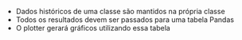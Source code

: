 - Dados históricos de uma classe são mantidos na própria classe
- Todos os resultados devem ser passados para uma tabela Pandas
- O plotter gerará gráficos utilizando essa tabela